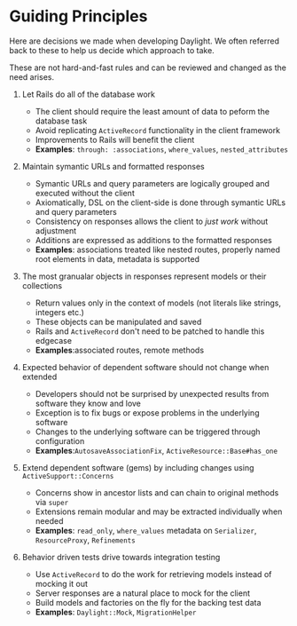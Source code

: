 # Guiding Principles

Here are decisions we made when developing Daylight. We often referred back to these
to help us decide which approach to take.

These are not hard-and-fast rules and can be reviewed and changed as the need arises.

1. Let Rails do all of the database work
   * The client should require the least amount of data to peform the database task
   * Avoid replicating `ActiveRecord` functionality in the client framework
   * Improvements to Rails will benefit the client
   * **Examples**: `through: :associations`, `where_values`, `nested_attributes`

2. Maintain symantic URLs and formatted responses
   * Symantic URLs and query parameters are logically grouped and executed without the client
   * Axiomatically, DSL on the client-side is done through symantic URLs and query parameters
   * Consistency on responses allows the client to _just work_ without adjustment
   * Additions are expressed as additions to the formatted responses
   * **Examples**: associations treated like nested routes, properly named root elements in data, metadata is supported

3. The most granualar objects in responses represent models or their collections
   * Return values only in the context of models (not literals like strings, integers etc.)
   * These objects can be manipulated and saved
   * Rails and `ActiveRecord` don't need to be patched to handle this edgecase
   * **Examples**:associated routes, remote methods

4. Expected behavior of dependent software should not change when extended
   * Developers should not be surprised by unexpected results from software they know and love
   * Exception is to fix bugs or expose problems in the underlying software
   * Changes to the underlying software can be triggered through configuration
   * **Examples**:`AutosaveAssociationFix`, `ActiveResource::Base#has_one`

5. Extend dependent software (gems) by including changes using `ActiveSupport::Concerns`
   * Concerns show in ancestor lists and can chain to original methods via `super`
   * Extensions remain modular and may be extracted individually when needed
   * **Examples**: `read_only`, `where_values` metadata on `Serializer`, `ResourceProxy`, `Refinements`

6. Behavior driven tests drive towards integration testing
   * Use `ActiveRecord` to do the work for retrieving models instead of mocking it out
   * Server responses are a natural place to mock for the client
   * Build models and factories on the fly for the backing test data
   * **Examples**: `Daylight::Mock`, `MigrationHelper`

